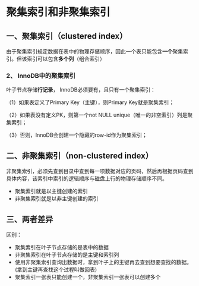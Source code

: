 # 聚集索引和非聚集索引

## 一、聚集索引（clustered index）

由于聚集索引规定数据在表中的物理存储顺序，因此一个表只能包含**一个**聚集索引。但该索引可以包含**多个列**（组合索引）



### 2、 InnoDB中的聚集索引

叶子节点存储**行记录**， InnoDB必须要有，且只有一个聚集索引：

（1）如果表定义了Primary Key（主键），则Primary Key就是聚集索引；

（2）如果表没有定义PK，则第一个not NULL unique（唯一的非空索引）列是聚集索引；

（3）否则，InnoDB会创建一个隐藏的row-id作为聚集索引；



## 二、非聚集索引（non-clustered index）

非聚集索引，必须先查到目录中查到每一项数据对应的页码，然后再根据页码查到具体内容，该索引中索引的逻辑顺序与磁盘上行的物理存储顺序不同。



- 聚集索引就是以主键创建的索引
- 非聚集索引就是以非主键创建的索引



## 三、两者差异



区别：

- 聚集索引在叶子节点存储的是表中的数据
- 非聚集索引在叶子节点存储的是主键和索引列
- 使用非聚集索引查询出数据时，拿到叶子上的主键再去查到想要查找的数据。(拿到主键再查找这个过程叫做回表)
- 聚集索引一张表只能创建一个，非聚集索引一张表可以创建多个







